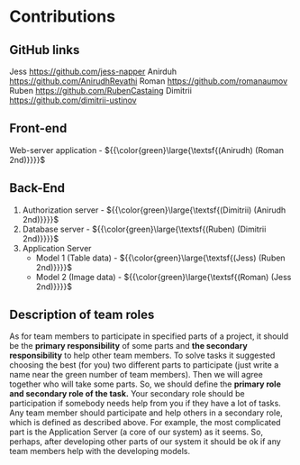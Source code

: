 ﻿# **Contributions**

## **GitHub links**
Jess <https://github.com/jess-napper> 
Anirduh <https://github.com/AnirudhRevathi>
Roman <https://github.com/romanaumov>
Ruben <https://github.com/RubenCastaing>
Dimitrii <https://github.com/dimitrii-ustinov>

## **Front-end**
Web-server application - ${{\color{green}\large{\textsf{(Anirudh) (Roman 2nd)}}}}\$

## **Back-End**
1. Authorization server - ${{\color{green}\large{\textsf{(Dimitrii) (Anirudh 2nd)}}}}\$
1. Database server - ${{\color{green}\large{\textsf{(Ruben) (Dimitrii 2nd)}}}}\$
1. Application Server
   - Model 1 (Table data) - ${{\color{green}\large{\textsf{(Jess) (Ruben 2nd)}}}}\$
   - Model 2 (Image data) - ${{\color{green}\large{\textsf{(Roman) (Jess 2nd)}}}}\$

## **Description of team roles**
As for team members to participate in specified parts of a project, it should be the **primary responsibility** of some parts and **the secondary responsibility** to help other team members. 
To solve tasks it suggested choosing the best (for you) two different parts to participate (just write a name near the green number of team members). Then we will agree together who will take some parts.
So, we should define the **primary role and secondary role of the task.** Your secondary role should be participation if somebody needs help from you if they have a lot of tasks. Any team member should participate and help others in a secondary role, which is defined as described above. For example, the most complicated part is the Application Server (a core of our system) as it seems. So, perhaps, after developing other parts of our system it should be ok if any team members help with the developing models.
